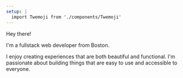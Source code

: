 ```yaml
---
setup: |
  import Twemoji from './components/Twemoji'
---
```


Hey there! <Twemoji emoji="👋" />

I'm a fullstack web developer from Boston.

I enjoy creating experiences that are both beautiful and functional. I'm passionate about building things that are easy to use and accessible to everyone.
